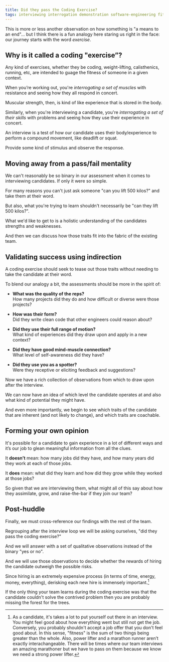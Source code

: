 ```yaml
---
title: Did they pass the Coding Exercise?
tags: interviewing interrogation demonstration software-engineering fitness exercise coding
---
```


This is more or less another observation on how something is "a means to an end"... but I think there is a fun analogy here staring us right in the face: our journey starts with the word _exercise_.


## Why is it called a coding "exercise”?

Any kind of exercises, whether they be coding, weight-lifting, calisthenics, running, etc, are intended to guage the fitness of someone in a given context.

When you’re working out, you're _interrogating a set of muscles_ with resistance and seeing how they all respond in concert. 

Muscular strength, then, is kind of like experience that is stored in the body. 

Similarly, when you're interviewing a candidate, you're _interrogating a set of their skills_ with problems and seeing how they use their experience in concert. 

An interview is a test of how our candidate uses their body/experience to perform a compound movement, like deadlift or squat. 

Provide some kind of stimulus and observe the response. 


## Moving away from a pass/fail mentality

We can't reasonably be so binary in our assessment when it comes to interviewing candidates. If only it were so simple.

For many reasons you can't just ask someone "can you lift 500 kilos?" and take them at their word. 

But also, what you're trying to learn shouldn't necessarily be "can they lift 500 kilos?".

What we'd like to get to is a holistic understanding of the candidates strengths and weaknesses.

And then we can discuss how those traits fit into the fabric of the existing team.


## Validating success using indirection

A coding exercise should seek to tease out those traits without needing to take the candidate at their word.

To blend our analogy a bit, the assessments should be more in the spirit of: 

- **What was the quality of the reps?**  
  How many projects did they do and how difficult or diverse were those projects?
  
- **How was their form?**  
  Did they write clean code that other engineers could reason about?
  
- **Did they use their full range of motion?**  
  What kind of experiences did they draw upon and apply in a new context?
  
- **Did they have good mind-muscle connection?**  
  What level of self-awareness did they have?
  
- **Did they use you as a spotter?**  
  Were they receptive or eliciting feedback and suggestions?
  
Now we have a rich collection of observations from which to draw upon after the interview.

We can now have an idea of which level the candidate operates at and also what kind of potential they might have.

And even more importantly, we begin to see which traits of the candidate that are inherent (and not likely to change), and which traits are coachable. 


## Forming your own opinion

It's possible for a candidate to gain experience in a lot of different ways and it’s our job to glean meaningful information from all the clues. 

It **doesn’t** mean: how many jobs did they have, and how many years did they work at each of those jobs. 

It **does** mean: what did they learn and how did they grow while they worked at those jobs?

So given that we are interviewing them, what might all of this say about how they assimilate, grow, and raise-the-bar if they join our team?


## Post-huddle

Finally, we must cross-reference our findings with the rest of the team.

Regrouping after the interview loop we will be asking ourselves, "did they pass the coding exercise?"

And we will answer with a set of qualitative observations instead of the binary "yes or no".

And we will use those observations to decide whether the rewards of hiring the candidate outweigh the possible risks.

Since hiring is an extremely expensive process (in terms of time, energy, money, everything), derisking each new hire is immensely important.[^recovery] 

If the only thing your team learns during the coding exercise was that the candidate couldn't solve the contrived problem then you are probably missing the forest for the trees.


[^recovery]: As a candidate, it's takes a lot to put yourself out there in an interview. You might feel good about how everything went but still not get the job. Conversely, you probably shouldn't accept a job offer that you don't feel good about. In this sense, "fitness" is the sum of two things being greater than the whole. Also, power lifter and a marathon runner aren’t exactly interachangeable. There will be times where our team interviews an amazing marathoner but we have to pass on them because we know we need a strong power lifter.
